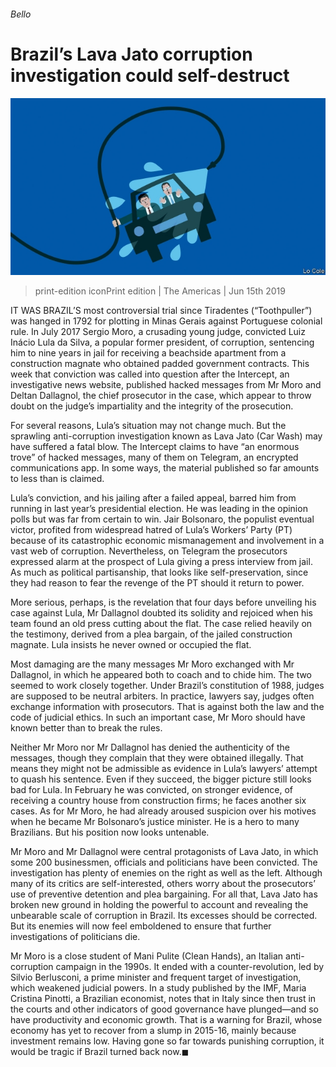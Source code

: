 ###### Bello

# Brazil’s Lava Jato corruption investigation could self-destruct 

![image](images/20190615_AMD001_0.jpg) 

> print-edition iconPrint edition | The Americas | Jun 15th 2019 

IT WAS BRAZIL’S most controversial trial since Tiradentes (“Toothpuller”) was hanged in 1792 for plotting in Minas Gerais against Portuguese colonial rule. In July 2017 Sergio Moro, a crusading young judge, convicted Luiz Inácio Lula da Silva, a popular former president, of corruption, sentencing him to nine years in jail for receiving a beachside apartment from a construction magnate who obtained padded government contracts. This week that conviction was called into question after the Intercept, an investigative news website, published hacked messages from Mr Moro and Deltan Dallagnol, the chief prosecutor in the case, which appear to throw doubt on the judge’s impartiality and the integrity of the prosecution. 

For several reasons, Lula’s situation may not change much. But the sprawling anti-corruption investigation known as Lava Jato (Car Wash) may have suffered a fatal blow. The Intercept claims to have “an enormous trove” of hacked messages, many of them on Telegram, an encrypted communications app. In some ways, the material published so far amounts to less than is claimed. 

Lula’s conviction, and his jailing after a failed appeal, barred him from running in last year’s presidential election. He was leading in the opinion polls but was far from certain to win. Jair Bolsonaro, the populist eventual victor, profited from widespread hatred of Lula’s Workers’ Party (PT) because of its catastrophic economic mismanagement and involvement in a vast web of corruption. Nevertheless, on Telegram the prosecutors expressed alarm at the prospect of Lula giving a press interview from jail. As much as political partisanship, that looks like self-preservation, since they had reason to fear the revenge of the PT should it return to power. 

More serious, perhaps, is the revelation that four days before unveiling his case against Lula, Mr Dallagnol doubted its solidity and rejoiced when his team found an old press cutting about the flat. The case relied heavily on the testimony, derived from a plea bargain, of the jailed construction magnate. Lula insists he never owned or occupied the flat. 

Most damaging are the many messages Mr Moro exchanged with Mr Dallagnol, in which he appeared both to coach and to chide him. The two seemed to work closely together. Under Brazil’s constitution of 1988, judges are supposed to be neutral arbiters. In practice, lawyers say, judges often exchange information with prosecutors. That is against both the law and the code of judicial ethics. In such an important case, Mr Moro should have known better than to break the rules. 

Neither Mr Moro nor Mr Dallagnol has denied the authenticity of the messages, though they complain that they were obtained illegally. That means they might not be admissible as evidence in Lula’s lawyers’ attempt to quash his sentence. Even if they succeed, the bigger picture still looks bad for Lula. In February he was convicted, on stronger evidence, of receiving a country house from construction firms; he faces another six cases. As for Mr Moro, he had already aroused suspicion over his motives when he became Mr Bolsonaro’s justice minister. He is a hero to many Brazilians. But his position now looks untenable. 

Mr Moro and Mr Dallagnol were central protagonists of Lava Jato, in which some 200 businessmen, officials and politicians have been convicted. The investigation has plenty of enemies on the right as well as the left. Although many of its critics are self-interested, others worry about the prosecutors’ use of preventive detention and plea bargaining. For all that, Lava Jato has broken new ground in holding the powerful to account and revealing the unbearable scale of corruption in Brazil. Its excesses should be corrected. But its enemies will now feel emboldened to ensure that further investigations of politicians die. 

Mr Moro is a close student of Mani Pulite (Clean Hands), an Italian anti-corruption campaign in the 1990s. It ended with a counter-revolution, led by Silvio Berlusconi, a prime minister and frequent target of investigation, which weakened judicial powers. In a study published by the IMF, Maria Cristina Pinotti, a Brazilian economist, notes that in Italy since then trust in the courts and other indicators of good governance have plunged—and so have productivity and economic growth. That is a warning for Brazil, whose economy has yet to recover from a slump in 2015-16, mainly because investment remains low. Having gone so far towards punishing corruption, it would be tragic if Brazil turned back now.◼ 

